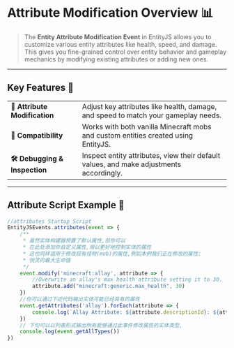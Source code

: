 # **Attribute Modification Overview** 📊

> The **Entity Attribute Modification Event** in EntityJS allows you to customize various entity attributes like health, speed, and damage. This gives you fine-grained control over entity behavior and gameplay mechanics by modifying existing attributes or adding new ones.

---

## Key Features 🌟

<table>
  <tr>
    <td><strong>🔧 Attribute Modification</strong></td>
    <td>Adjust key attributes like health, damage, and speed to match your gameplay needs.</td>
  </tr>
  <tr>
    <td><strong>🔄 Compatibility</strong></td>
    <td>Works with both vanilla Minecraft mobs and custom entities created using EntityJS.</td>
  </tr>
  <tr>
    <td><strong>🛠️ Debugging & Inspection</strong></td>
    <td>Inspect entity attributes, view their default values, and make adjustments accordingly.</td>
  </tr>
</table>

---

## Attribute Script Example 📜

```javascript
//attributes Startup Script
EntityJSEvents.attributes(event => {
    /**
     * 虽然实体构建器预置了默认属性,但你可以
     * 在此处添加你自定义属性,用以更好地控制实体的属性
     * 这也同样适用于修改现有怪物(mob)的属性,例如本例我们正在修改的属性:
     * 悦灵的最大生命值
     */
    event.modify('minecraft:allay', attribute => {
        //Overwrite an allay's max health attribute setting it to 30.
        attribute.add("minecraft:generic.max_health", 30)
    })
    //你可以通过下述代码输出实体可能已经具有的属性
    event.getAttributes('allay').forEach(attribute => {
        console.log(`Allay Attribute: ${attribute.descriptionId}: ${attribute.defaultValue}`)
    })
    // 下句可以以列表形式输出所有能够通过此事件修改属性的实体类型,
    console.log(event.getAllTypes())
})
```
